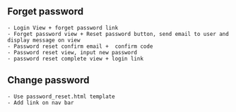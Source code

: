 ## Forget password
    - Login View + forget password link 
    - Forget password view + Reset password button, send email to user and display message on view
    - Password reset confirm email +  confirm code 
    - Password reset view, input new password
    - password reset complete view + login link
      
## Change password
    - Use password_reset.html template
    - Add link on nav bar